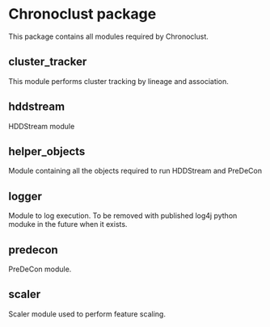 # Chronoclust package
This package contains all modules required by Chronoclust.

## cluster_tracker
This module performs cluster tracking by lineage and association.

## hddstream
HDDStream module

## helper_objects
Module containing all the objects required to run HDDStream and PreDeCon

## logger
Module to log execution.
To be removed with published log4j python moduke in the future when it exists.

## predecon
PreDeCon module.

## scaler
Scaler module used to perform feature scaling.
